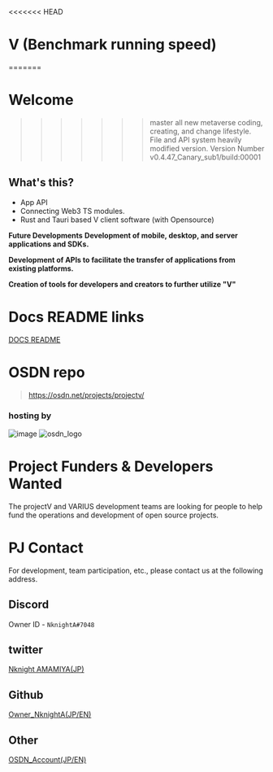 <<<<<<< HEAD
# V (Benchmark running speed)
=======
# Welcome
>>>>>>> master
all new metaverse coding, creating, and change lifestyle.
> File and API system heavily modified version.
> Version Number v0.4.47_Canary_sub1/build:00001

## What's this?
 - App API
 - Connecting Web3 TS modules.
 - Rust and Tauri based V client software (with Opensource)
 
  __Future Developments__
  __Development of mobile, desktop, and server applications and SDKs.__

  __Development of APIs to facilitate the transfer of applications from existing platforms.__
  
  __Creation of tools for developers and creators to further utilize "V"__

# Docs README links
[DOCS README](https://github.com/nknighta/V/tree/main/docs#v-docs-markdown-readme)

# OSDN repo

> https://osdn.net/projects/projectv/

### hosting by
![image](https://user-images.githubusercontent.com/88763245/227477885-85f92eb1-e6d0-4713-bd7b-d9dcce34085f.png)
![osdn_logo](https://user-images.githubusercontent.com/88763245/227475348-36363766-dd2b-4475-b4e7-7ac410c0fb61.png)

# Project Funders & Developers Wanted

The projectV and VARIUS development teams are looking for people to help fund the operations and development of open source projects.

# PJ Contact
For development, team participation, etc., please contact us at the following address.

## Discord
Owner ID - ``NknightA#7048``

## twitter
[Nknight AMAMIYA(JP)](https://twitter.com/ama_dev_1)

## Github
[Owner_NknightA(JP/EN)](https://github.com/nknighta)

## Other
[OSDN_Account(JP/EN)](https://osdn.net/users/nknight/)